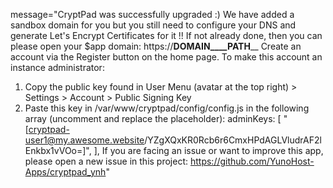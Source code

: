 message="CryptPad was successfully upgraded :)
We have added a sandbox domain for you but you still need to configure your DNS and generate Let's Encrypt Certificates for it !!
If not already done, then you can please open your $app domain: https://__DOMAIN____PATH____
Create an account via the Register button on the home page. To make this account an instance administrator:
1. Copy the public key found in User Menu (avatar at the top right) > Settings > Account > Public Signing Key
2. Paste this key in /var/www/cryptpad/config/config.js in the following array (uncomment and replace the placeholder):
adminKeys: [
        "[cryptpad-user1@my.awesome.website/YZgXQxKR0Rcb6r6CmxHPdAGLVludrAF2lEnkbx1vVOo=]",
],
If you are facing an issue or want to improve this app, please open a new issue in this project: https://github.com/YunoHost-Apps/cryptpad_ynh"
